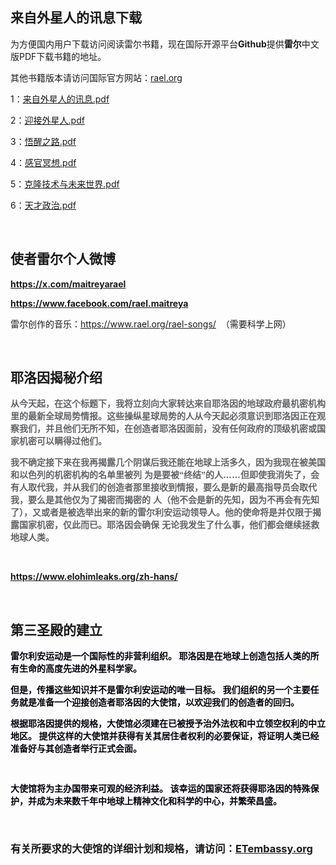 <p>
	<h2>
		<strong>来自外星人的讯息下载</strong>
	</h2>
为方便国内用户下载访问阅读雷尔书籍，现在国际开源平台<strong>G</strong><strong>ithub</strong>提供<strong>雷尔</strong>中文版PDF下载书籍的地址。
</p>
<p>
	其他书籍版本请访问国际官方网站：<a href="rael.org" target="_blank">rael.org</a> 
</p>
<p>
	1：<a href="https://github.com/ufobook/rael/blob/main/%E6%9D%A5%E8%87%AA%E5%A4%96%E6%98%9F%E4%BA%BA%E7%9A%84%E8%AE%AF%E6%81%AF.pdf" target="_blank">来自外星人的讯息.pdf</a> 
</p>
<p>
	2：<a href="https://github.com/ufobook/rael/blob/main/%E8%BF%8E%E6%8E%A5%E5%A4%96%E6%98%9F%E4%BA%BA.pdf" target="_blank">迎接外星人.pdf</a> 
</p>
<p>
	3：<a href="https://github.com/ufobook/rael/blob/main/%E8%A7%89%E9%86%92%E4%B9%8B%E8%B7%AF.pdf" target="_blank">悟醒之路.pdf</a> 
</p>
<p>
	4：<a href="https://github.com/ufobook/rael/blob/main/%E6%84%9F%E5%AE%98%E5%86%A5%E6%83%B3.pdf" target="_blank">感官冥想.pdf</a> 
</p>
<p>
	5：<a class="Link--primary" href="https://github.com/ufobook/rael/blob/main/%E5%85%8B%E9%9A%86%E6%8A%80%E6%9C%AF%E4%B8%8E%E6%9C%AA%E6%9D%A5%E4%B8%96%E7%95%8C.pdf">克隆技术与未来世界.pdf</a> 
</p>
<p>
	6：<a href="https://github.com/ufobook/rael/blob/main/%E5%A4%A9%E6%89%8D%E6%94%BF%E6%B2%BB.pdf" target="_blank">天才政治.pdf</a> 
</p>
<p>
	<br />
</p>
<h2>
	<strong>使者雷尔个人微博</strong> 
</h2>
<p>
	<strong><a href="https://x.com/maitreyarael" target="_blank">https://x.com/maitreyarael</a><br />
</strong> 
</p>
<p>
	<strong><a href="https://www.facebook.com/rael.maitreya" target="_blank">https://www.facebook.com/rael.maitreya</a></strong> 
</p>
<p>
	雷尔创作的音乐：<a href="https://www.rael.org/rael-songs/" target="_blank">https://www.rael.org/rael-songs/</a>&nbsp; （需要科学上网）
</p>
<p>
	<strong><br />
</strong> 
</p>
<h2>
	<strong>耶洛因揭秘介绍</strong> 
</h2>
<p>
	<strong> </strong> 
</p>
<p style="color:#636467;font-family:Verdana, &quot;font-size:16px;background-color:#FFFFFF;">
	<strong><span style="font-family:微软雅黑, sans-serif;">从今天起，在这个标题下，我将立刻向大家转达来自耶洛因的地球政府最机密机构里的最新全球局势情报。这些操纵星球局势的人从今天起必须意识到耶洛因正在观察我们，并且他们无所不知，在创造者耶洛因面前，没有任何政府的顶级机密或国家机密可以瞒得过他们。</span> </strong> 
</p>
<p style="color:#636467;font-family:Verdana, &quot;font-size:16px;background-color:#FFFFFF;">
	<strong><span style="font-family:微软雅黑, sans-serif;">我不确定接下来在我再揭露几个阴谋后我还能在地球上活多久，因为我现在被美国和以色列的机密机构的名单里被列 为是要被“终结”的人……但即使我消失了，会有人取代我，并从我们的创造者那里接收到情报，要么是新的最高指导员会取代我，要么是其他仅为了揭密而揭密的 人（他不会是新的先知，因为不再会有先知了），又或者是被选举出来的新的雷尔利安运动领导人。他的使命将是并仅限于揭露国家机密，仅此而已。耶洛因会确保 无论我发生了什么事，他们都会继续拯救地球人类。</span> </strong> 
</p>
<p style="color:#636467;font-family:Verdana, &quot;font-size:16px;background-color:#FFFFFF;">
	<strong><strong></strong> </strong> 
</p>
<p>
	<br />
</p>
<p>
	<strong><a href="https://www.elohimleaks.org/zh-hans/" target="_blank">https://www.elohimleaks.org/zh-hans/</a></strong> 
</p>
<p>
	<strong><br />
</strong> 
</p>
<h3>
</h3>
<h2 style="font-family:&quot;font-size:1.3em;font-weight:600;text-align:center;background-color:#FFFFFF;">
	<strong>第三圣殿的建立</strong> 
</h2>
<p>
	<strong> </strong> 
</p>
<p style="color:#00010A;font-family:&quot;font-size:23.04px;background-color:#FFFFFF;">
	<strong>雷尔利安运动是一个国际性的非营利组织。 耶洛因是在地球上创造包括人类的所有生命的高度先进的外星科学家。</strong> 
</p>
<p style="color:#00010A;font-family:&quot;font-size:23.04px;background-color:#FFFFFF;">
	<strong>但是，传播这些知识并不是雷尔利安运动的唯一目标。 我们组织的另一个主要任务就是准备一个迎接创造者耶洛因的大使馆，以欢迎我们的创造者的回归。</strong> 
</p>
<p style="color:#00010A;font-family:&quot;font-size:23.04px;background-color:#FFFFFF;">
	<strong>根据耶洛因提供的规格，大使馆必须建在已被授予治外法权和中立领空权利的中立地区。 提供这样的大使馆并获得有关其居住者权利的必要保证，将证明人类已经准备好与其创造者举行正式会面。</strong> 
</p>
<p style="color:#00010A;font-family:&quot;font-size:23.04px;background-color:#FFFFFF;">
	<br />
</p>
<p style="color:#00010A;font-family:&quot;font-size:23.04px;background-color:#FFFFFF;">
	<strong>大使馆将为主办国带来可观的经济利益。 该幸运的国家还将获得耶洛因的特殊保护，并成为未来数千年中地球上精神文化和科学的中心，并繁荣昌盛。</strong> 
</p>
<p>
	<br />
</p>
<h3>
	<span style="color:var( --e-global-color-text );font-family:&quot;font-size:12px;font-weight:normal;background-color:#FFFFFF;">有关所要求的大使馆的详细计划和规格，请访问：</span><a class="elementor-button elementor-button-link elementor-size-lg" href="https://etembassy.org/" target="_blank"><span class="elementor-button-content-wrapper" style="text-decoration:inherit;"><span class="elementor-button-text" style="text-decoration:inherit;">ETembassy.org</span></span></a> 
</h3>
<p>
	<br />
</p>
